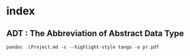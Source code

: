 # index

## ADT : The Abbreviation of Abstract Data Type

```
pandoc .\Project.md -s --highlight-style tango -o pr.pdf
```
